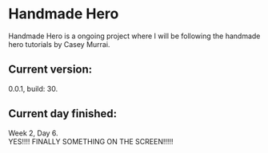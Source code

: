 # Handmade Hero
Handmade Hero is a ongoing project where I will be following the handmade hero tutorials by Casey Murrai.<br>
<h2>Current version:</h2>
0.0.1, build: 30.<br>
<h2>Current day finished:</h2>
Week 2, Day 6.<br>
YES!!!! FINALLY SOMETHING ON THE SCREEN!!!!!